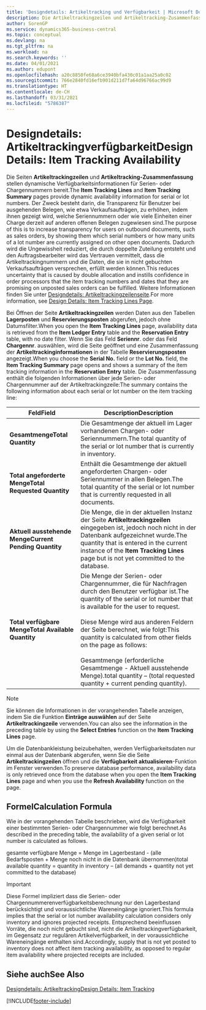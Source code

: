 ```yaml
---
title: 'Designdetails: Artikeltracking und Verfügbarkeit | Microsoft Docs'
description: Die Artikeltrackingzeilen und Artikeltracking-Zusammenfassungsseiten stellen dynamische Verfügbarkeitsinformationen für Serien- oder Chargennummern bereit. Der Zweck besteht darin, die Transparenz für Benutzer bei ausgehenden Belegen, wie etwa Verkaufsaufträgen, zu erhöhen, indem ihnen gezeigt wird, welche Seriennummern oder wie viele Einheiten einer Charge derzeit auf anderen offenen Belegen zugewiesen sind.
author: SorenGP
ms.service: dynamics365-business-central
ms.topic: conceptual
ms.devlang: na
ms.tgt_pltfrm: na
ms.workload: na
ms.search.keywords: ''
ms.date: 04/01/2021
ms.author: edupont
ms.openlocfilehash: a20c8850fe68a6ce3940bfa430c01a1aa25a0c02
ms.sourcegitcommit: 766e2840fd16efb901d211d7fa64d96766ac99d9
ms.translationtype: HT
ms.contentlocale: de-CH
ms.lasthandoff: 03/31/2021
ms.locfileid: "5786387"
---
```

# <a name="design-details-item-tracking-availability"></a><span data-ttu-id="b2426-104">Designdetails: Artikeltrackingverfügbarkeit</span><span class="sxs-lookup"><span data-stu-id="b2426-104">Design Details: Item Tracking Availability</span></span>
<span data-ttu-id="b2426-105">Die Seiten **Artikeltrackingzeilen** und **Artikeltracking-Zusammenfassung** stellen dynamische Verfügbarkeitsinformationen für Serien- oder Chargennummern bereit.</span><span class="sxs-lookup"><span data-stu-id="b2426-105">The **Item Tracking Lines** and **Item Tracking Summary** pages provide dynamic availability information for serial or lot numbers.</span></span> <span data-ttu-id="b2426-106">Der Zweck besteht darin, die Transparenz für Benutzer bei ausgehenden Belegen, wie etwa Verkaufsaufträgen, zu erhöhen, indem ihnen gezeigt wird, welche Seriennummern oder wie viele Einheiten einer Charge derzeit auf anderen offenen Belegen zugewiesen sind.</span><span class="sxs-lookup"><span data-stu-id="b2426-106">The purpose of this is to increase transparency for users on outbound documents, such as sales orders, by showing them which serial numbers or how many units of a lot number are currently assigned on other open documents.</span></span> <span data-ttu-id="b2426-107">Dadurch wird die Ungewissheit reduziert, die durch doppelte Zuteilung entsteht und den Auftragsbearbeiter wird das Vertrauen vermittelt, dass die Artikeltrackingnummern und die Daten, die sie in nicht gebuchten Verkaufsaufträgen versprechen, erfüllt werden können.</span><span class="sxs-lookup"><span data-stu-id="b2426-107">This reduces uncertainty that is caused by double allocation and instills confidence in order processors that the item tracking numbers and dates that they are promising on unposted sales orders can be fulfilled.</span></span> <span data-ttu-id="b2426-108">Weitere Informationen finden Sie unter [Designdetails: Artikeltrackingzeilenseite](design-details-item-tracking-lines-window.md).</span><span class="sxs-lookup"><span data-stu-id="b2426-108">For more information, see [Design Details: Item Tracking Lines Page](design-details-item-tracking-lines-window.md).</span></span>  

 <span data-ttu-id="b2426-109">Bei Öffnen der Seite **Artikeltrackingzeilen** werden Daten aus den Tabellen **Lagerposten** und **Reservierungsposten** abgerufen, jedoch ohne Datumsfilter.</span><span class="sxs-lookup"><span data-stu-id="b2426-109">When you open the **Item Tracking Lines** page, availability data is retrieved from the **Item Ledger Entry** table and the **Reservation Entry** table, with no date filter.</span></span> <span data-ttu-id="b2426-110">Wenn Sie das Feld **Seriennr**. oder das Feld **Chargennr**. auswählen, wird die Seite geöffnet und eine Zusammenfassung der **Artikeltrackinginformationen** in der Tabelle **Reservierungsposten** angezeigt.</span><span class="sxs-lookup"><span data-stu-id="b2426-110">When you choose the **Serial No.** field or the **Lot No.** field, the **Item Tracking Summary** page opens and shows a summary of the item tracking information in the **Reservation Entry** table.</span></span> <span data-ttu-id="b2426-111">Die Zusammenfassung enthält die folgenden Informationen über jede Serien- oder Chargennummer auf der Artikeltrackingzeile:</span><span class="sxs-lookup"><span data-stu-id="b2426-111">The summary contains the following information about each serial or lot number on the item tracking line:</span></span>  

|<span data-ttu-id="b2426-112">Feld</span><span class="sxs-lookup"><span data-stu-id="b2426-112">Field</span></span>|<span data-ttu-id="b2426-113">Description</span><span class="sxs-lookup"><span data-stu-id="b2426-113">Description</span></span>|  
|---------------------------------|---------------------------------------|  
|<span data-ttu-id="b2426-114">**Gesamtmenge**</span><span class="sxs-lookup"><span data-stu-id="b2426-114">**Total Quantity**</span></span>|<span data-ttu-id="b2426-115">Die Gesamtmenge der aktuell im Lager vorhandenen Chargen- oder Seriennummern.</span><span class="sxs-lookup"><span data-stu-id="b2426-115">The total quantity of the serial or lot number that is currently in inventory.</span></span>|  
|<span data-ttu-id="b2426-116">**Total angeforderte Menge**</span><span class="sxs-lookup"><span data-stu-id="b2426-116">**Total Requested Quantity**</span></span>|<span data-ttu-id="b2426-117">Enthält die Gesamtmenge der aktuell angeforderten Chargen- oder Seriennummer in allen Belegen.</span><span class="sxs-lookup"><span data-stu-id="b2426-117">The total quantity of the serial or lot number that is currently requested in all documents.</span></span>|  
|<span data-ttu-id="b2426-118">**Aktuell ausstehende Menge**</span><span class="sxs-lookup"><span data-stu-id="b2426-118">**Current Pending Quantity**</span></span>|<span data-ttu-id="b2426-119">Die Menge, die in der aktuellen Instanz der Seite **Artikeltrackingzeilen** eingegeben ist, jedoch noch nicht in der Datenbank aufgezeichnet wurde.</span><span class="sxs-lookup"><span data-stu-id="b2426-119">The quantity that is entered in the current instance of the **Item Tracking Lines** page but is not yet committed to the database.</span></span>|  
|<span data-ttu-id="b2426-120">**Total verfügbare Menge**</span><span class="sxs-lookup"><span data-stu-id="b2426-120">**Total Available Quantity**</span></span>|<span data-ttu-id="b2426-121">Die Menge der Serien- oder Chargennummer, die für Nachfragen durch den Benutzer verfügbar ist.</span><span class="sxs-lookup"><span data-stu-id="b2426-121">The quantity of the serial or lot number that is available for the user to request.</span></span><br /><br /> <span data-ttu-id="b2426-122">Diese Menge wird aus anderen Feldern der Seite berechnet, wie folgt:</span><span class="sxs-lookup"><span data-stu-id="b2426-122">This quantity is calculated from other fields on the page as follows:</span></span><br /><br /> <span data-ttu-id="b2426-123">Gesamtmenge (erforderliche Gesamtmenge - Aktuell ausstehende Menge).</span><span class="sxs-lookup"><span data-stu-id="b2426-123">total quantity – (total requested quantity + current pending quantity).</span></span>|  

> [!NOTE]  
>  <span data-ttu-id="b2426-124">Sie können die Informationen in der vorangehenden Tabelle anzeigen, indem Sie die Funktion **Einträge auswählen** auf der Seite **Artikeltrackingzeile** verwenden.</span><span class="sxs-lookup"><span data-stu-id="b2426-124">You can also see the information in the preceding table by using the **Select Entries** function on the **Item Tracking Lines** page.</span></span>  

 <span data-ttu-id="b2426-125">Um die Datenbankleistung beizubehalten, werden Verfügbarkeitsdaten nur einmal aus der Datenbank abgerufen, wenn Sie die Seite **Artikeltrackingzeilen** öffnen und die **Verfügbarkeit aktualisieren**-Funktion im Fenster verwenden.</span><span class="sxs-lookup"><span data-stu-id="b2426-125">To preserve database performance, availability data is only retrieved once from the database when you open the **Item Tracking Lines** page and when you use the **Refresh Availability** function on the page.</span></span>  

## <a name="calculation-formula"></a><span data-ttu-id="b2426-126">Formel</span><span class="sxs-lookup"><span data-stu-id="b2426-126">Calculation Formula</span></span>  
 <span data-ttu-id="b2426-127">Wie in der vorangehenden Tabelle beschrieben, wird die Verfügbarkeit einer bestimmten Serien- oder Chargennummer wie folgt berechnet.</span><span class="sxs-lookup"><span data-stu-id="b2426-127">As described in the preceding table, the availability of a given serial or lot number is calculated as follows.</span></span>  

 <span data-ttu-id="b2426-128">gesamte verfügbare Menge = Menge im Lagerbestand - (alle Bedarfsposten + Menge noch nicht in die Datenbank übernommen)</span><span class="sxs-lookup"><span data-stu-id="b2426-128">total available quantity = quantity in inventory – (all demands + quantity not yet committed to the database)</span></span>  

> [!IMPORTANT]  
>  <span data-ttu-id="b2426-129">Diese Formel impliziert dass die Serien- oder Chargennummerenverfügbarkeitsberechnung nur den Lagerbestand berücksichtigt und voraussichtliche Wareneingänge ignoriert.</span><span class="sxs-lookup"><span data-stu-id="b2426-129">This formula implies that the serial or lot number availability calculation considers only inventory and ignores projected receipts.</span></span> <span data-ttu-id="b2426-130">Entsprechend beeinflussen Vorräte, die noch nicht gebucht sind, nicht die Artikeltrackingverfügbarkeit, im Gegensatz zur regulären Artikelverfügbarkeit, in der voraussichtliche Wareneingänge enthalten sind.</span><span class="sxs-lookup"><span data-stu-id="b2426-130">Accordingly, supply that is not yet posted to inventory does not affect item tracking availability, as opposed to regular item availability where projected receipts are included.</span></span>  

## <a name="see-also"></a><span data-ttu-id="b2426-131">Siehe auch</span><span class="sxs-lookup"><span data-stu-id="b2426-131">See Also</span></span>  
 [<span data-ttu-id="b2426-132">Designdetails: Artikeltracking</span><span class="sxs-lookup"><span data-stu-id="b2426-132">Design Details: Item Tracking</span></span>](design-details-item-tracking.md)


[!INCLUDE[footer-include](includes/footer-banner.md)]